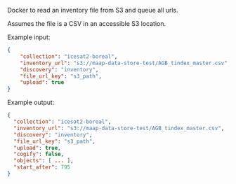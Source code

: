 Docker to read an inventory file from S3 and queue all urls.

Assumes the file is a CSV in an accessible S3 location.

Example input:

```json
{
    "collection": "icesat2-boreal",
    "inventory_url": "s3://maap-data-store-test/AGB_tindex_master.csv",
    "discovery": "inventory",
    "file_url_key": "s3_path",
    "upload": true
}
```

Example output:

```json
{
  "collection": "icesat2-boreal",
  "inventory_url": "s3://maap-data-store-test/AGB_tindex_master.csv",
  "discovery": "inventory",
  "file_url_key": "s3_path",
  "upload": true,
  "cogify": false,
  "objects": [ ... ],
  "start_after": 795
}
```